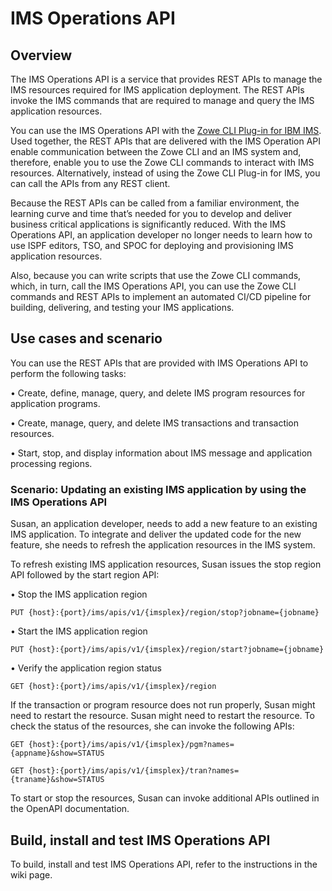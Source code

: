 # IMS Operations API

## Overview

The IMS Operations API is a service that provides REST APIs to manage the IMS resources required for IMS application deployment. The REST APIs invoke the IMS commands that are required to manage and query the IMS application resources.

You can use the IMS Operations API with the [Zowe CLI Plug-in for IBM IMS](https://github.com/zowe/zowe-cli-ims-plugin). Used together, the REST APIs that are delivered with the IMS Operation API enable communication between the Zowe CLI and an IMS system and, therefore, enable you to use the Zowe CLI commands to interact with IMS resources. Alternatively, instead of using the Zowe CLI Plug-in for IMS, you can call the APIs from any REST client.

Because the REST APIs can be called from a familiar environment, the learning curve and time that’s needed for you to develop and deliver business critical applications is significantly reduced. With the IMS Operations API, an application developer no longer needs to learn how to use ISPF editors, TSO, and SPOC for deploying and provisioning IMS application resources.

Also, because you can write scripts that use the Zowe CLI commands, which, in turn, call the IMS Operations API, you can use the Zowe CLI commands and REST APIs to implement an automated CI/CD pipeline for building, delivering, and testing your IMS applications.

## Use cases and scenario

You can use the REST APIs that are provided with IMS Operations API to perform the following tasks:

•	Create, define, manage, query, and delete IMS program resources for application programs.

•	Create, manage, query, and delete IMS transactions and transaction resources.

•	Start, stop, and display information about IMS message and application processing regions.

### Scenario: Updating an existing IMS application by using the IMS Operations API

Susan, an application developer, needs to add a new feature to an existing IMS application. To integrate and deliver the updated code for the new feature, she needs to refresh the application resources in the IMS system.

To refresh existing IMS application resources, Susan issues the stop region API followed by the start region API:

•	Stop the IMS application region
<p><t><code>PUT {host}:{port}/ims/apis/v1/{imsplex}/region/stop?jobname={jobname}</code>

•	Start the IMS application region
<p><t><code>PUT {host}:{port}/ims/apis/v1/{imsplex}/region/start?jobname={jobname}</code>

•	Verify the application region status
<p><t><code>GET {host}:{port}/ims/apis/v1/{imsplex}/region</code>

If the transaction or program resource does not run properly, Susan might need to restart the resource. Susan might need to restart the resource. To check the status of the resources, she can invoke the following APIs:

<p><t><code>GET {host}:{port}/ims/apis/v1/{imsplex}/pgm?names={appname}&show=STATUS</code>

<p><t><code>GET {host}:{port}/ims/apis/v1/{imsplex}/tran?names={traname}&show=STATUS</code>

To start or stop the resources, Susan can invoke additional APIs outlined in the OpenAPI documentation.

## Build, install and test IMS Operations API

To build, install and test IMS Operations API, refer to the instructions in the wiki page. 
